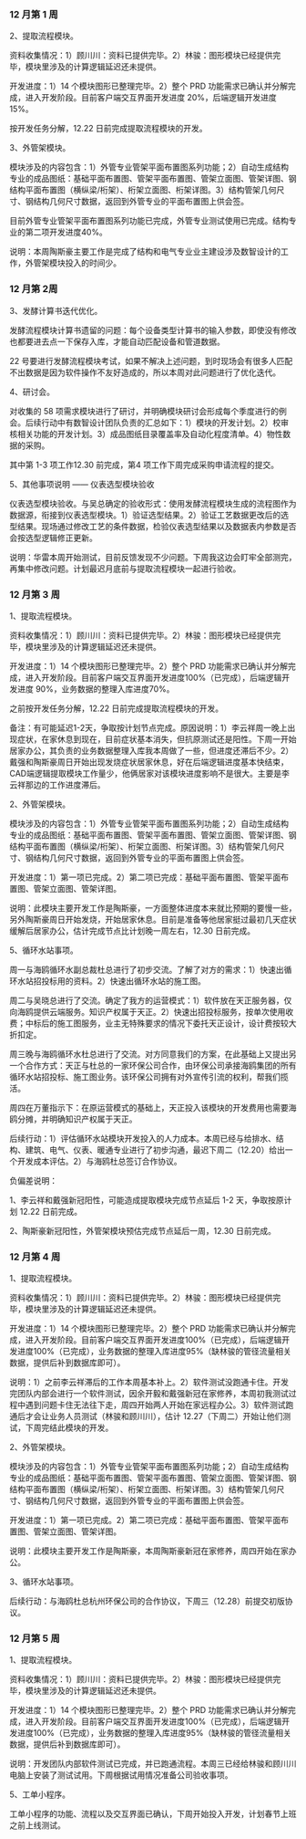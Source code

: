 ### 12 月第 1 周

2、提取流程模块。

资料收集情况：1）顾川川：资料已提供完毕。2）林骏：图形模块已经提供完毕，模块里涉及的计算逻辑延迟还未提供。

开发进度：1）14 个模块图形已整理完毕。2）整个 PRD 功能需求已确认并分解完成，进入开发阶段。目前客户端交互界面开发进度 20%，后端逻辑开发进度 15%。

按开发任务分解，12.22 日前完成提取流程模块的开发。

3、外管架模块。

模块涉及的内容包含：1）外管专业管架平面布置图系列功能；2）自动生成结构专业的成品图纸：基础平面布置图、管架平面布置图、管架立面图、管架详图、钢结构平面布置图（横纵梁/桁架）、桁架立面图、桁架详图。3）结构管架几何尺寸、钢结构几何尺寸数据，返回到外管专业的平面布置图上供会签。

目前外管专业管架平面布置图系列功能已完成，外管专业测试使用已完成。结构专业的第二项开发进度40%。

说明：本周陶斯豪主要工作是完成了结构和电气专业业主建设涉及数智设计的工作，外管架模块投入的时间少。

### 12 月第 2周

3、发酵计算书迭代优化。

发酵流程模块计算书遗留的问题：每个设备类型计算书的输入参数，即使没有修改也都要进去点一下保存入库，才能自动匹配设备和管道数据。

22 号要进行发酵流程模块考试，如果不解决上述问题，到时现场会有很多人匹配不出数据是因为软件操作不友好造成的，所以本周对此问题进行了优化迭代。

4、研讨会。

对收集的 58 项需求模块进行了研讨，并明确模块研讨会形成每个季度进行的例会。后续行动中有数智设计团队负责的汇总如下：1）模块的开发计划。2）校审核相关功能的开发计划。3）成品图纸目录覆盖率及自动化程度清单。4）物性数据的采购。

其中第 1-3 项工作12.30 前完成，第4 项工作下周完成采购申请流程的提交。

5、其他事项说明 —— 仪表选型模块验收

仪表选型模块验收。与吴总确定的验收形式：使用发酵流程模块生成的流程图作为数据源，衔接到仪表选型模块。1）验证选型结果。2）验证工艺数据更改后的选型结果。现场通过修改工艺的条件数据，检验仪表选型结果以及数据表内参数是否会按选型逻辑修正更新。

说明：华雷本周开始测试，目前反馈发现不少问题。下周我这边会盯牢全部测完，再集中修改问题。计划最迟月底前与提取流程模块一起进行验收。

### 12 月第 3 周

1、提取流程模块。

资料收集情况：1）顾川川：资料已提供完毕。2）林骏：图形模块已经提供完毕，模块里涉及的计算逻辑延迟还未提供。

开发进度：1）14 个模块图形已整理完毕。2）整个 PRD 功能需求已确认并分解完成，进入开发阶段。目前客户端交互界面开发进度100%（已完成），后端逻辑开发进度 90%，业务数据的整理入库进度70%。

之前按开发任务分解，12.22 日前完成提取流程模块的开发。

备注：有可能延迟1-2天，争取按计划节点完成。原因说明：1）李云祥周一晚上出现症状，在家休息到现在，目前症状基本消失，但抗原测试还是阳性。下周一开始居家办公，其负责的业务数据整理入库我本周做了一些，但进度还滞后不少。2）戴强和陶斯豪周日开始出现发烧症状居家休息，好在后端逻辑进度基本快结束，CAD端逻辑提取模块工作量少，他俩居家对该模块进度影响不是很大。主要是李云祥那边的工作进度滞后。

2、外管架模块。

模块涉及的内容包含：1）外管专业管架平面布置图系列功能；2）自动生成结构专业的成品图纸：基础平面布置图、管架平面布置图、管架立面图、管架详图、钢结构平面布置图（横纵梁/桁架）、桁架立面图、桁架详图。3）结构管架几何尺寸、钢结构几何尺寸数据，返回到外管专业的平面布置图上供会签。

开发进度：1）第一项已完成。2）第二项已完成：基础平面布置图、管架平面布置图、管架立面图、管架详图。

说明：此模块主要开发工作是陶斯豪，一方面整体进度本来就比预期的要慢一些，另外陶斯豪周日开始发烧，开始居家休息。目前是准备等他居家挺过最初几天症状缓解后居家办公，估计完成节点比计划晚一周左右，12.30 日前完成。

5、循环水站事项。

周一与海鸥循环水副总裁杜总进行了初步交流。了解了对方的需求：1）快速出循环水站招投标用的资料。2）快速出循环水站的施工图。

周二与吴晓总进行了交流。确定了我方的运营模式：1）软件放在天正服务器，仅向海鸥提供云端服务。知识产权属于天正。2）快速出招投标服务，按单次使用收费；中标后的施工图服务，业主无特殊要求的情况下委托天正设计，设计费按较大折扣定。

周三晚与海鸥循环水杜总进行了交流。对方同意我们的方案，在此基础上又提出另一个合作方式：天正与杜总的一家环保公司合作，由环保公司承接海鸥集团的所有循环水站招投标、施工图业务。该环保公司拥有对外宣传引流的权利，帮我们揽活。

周四在万董指示下：在原运营模式的基础上，天正投入该模块的开发费用也需要海鸥分摊，并明确知识产权属于天正。

后续行动：1）评估循环水站模块开发投入的人力成本。本周已经与给排水、结构、建筑、电气、仪表、暖通专业进行了初步沟通，最迟下周二（12.20）给出一个开发成本评估。2）与海鸥杜总签订合作协议。

负偏差说明：

1、李云祥和戴强新冠阳性，可能造成提取模块完成节点延后 1-2 天，争取按原计划 12.22 日前完成。

2、陶斯豪新冠阳性，外管架模块预估完成节点延后一周，12.30 日前完成。

### 12 月第 4 周

1、提取流程模块。

资料收集情况：1）顾川川：资料已提供完毕。2）林骏：图形模块已经提供完毕，模块里涉及的计算逻辑延迟还未提供。

开发进度：1）14 个模块图形已整理完毕。2）整个 PRD 功能需求已确认并分解完成，进入开发阶段。目前客户端交互界面开发进度100%（已完成），后端逻辑开发进度100%（已完成），业务数据的整理入库进度95%（缺林骏的管径流量相关数据，提供后补到数据库即可）。

说明：1）之前李云祥滞后的工作本周基本补上。2）软件测试没跑通卡住。开发完团队内部会进行一个软件测试，因余开毅和戴强新冠在家修养，本周初我测试过程中遇到问题卡住无法往下走，周四开始两人开始在家远程办公。3）软件测试跑通后才会让业务人员测试（林骏和顾川川），估计 12.27（下周二）开始让他们测试，下周完结此模块的开发。

2、外管架模块。

模块涉及的内容包含：1）外管专业管架平面布置图系列功能；2）自动生成结构专业的成品图纸：基础平面布置图、管架平面布置图、管架立面图、管架详图、钢结构平面布置图（横纵梁/桁架）、桁架立面图、桁架详图。3）结构管架几何尺寸、钢结构几何尺寸数据，返回到外管专业的平面布置图上供会签。

开发进度：1）第一项已完成。2）第二项已完成：基础平面布置图、管架平面布置图、管架立面图、管架详图。

说明：此模块主要开发工作是陶斯豪，本周陶斯豪新冠在家修养，周四开始在家办公。

3、循环水站事项。

后续行动：与海鸥杜总杭州环保公司的合作协议，下周三（12.28）前提交初版协议。

### 12 月第 5 周

1、提取流程模块。

资料收集情况：1）顾川川：资料已提供完毕。2）林骏：图形模块已经提供完毕，模块里涉及的计算逻辑延迟还未提供。

开发进度：1）14 个模块图形已整理完毕。2）整个 PRD 功能需求已确认并分解完成，进入开发阶段。目前客户端交互界面开发进度100%（已完成），后端逻辑开发进度100%（已完成），业务数据的整理入库进度95%（缺林骏的管径流量相关数据，提供后补到数据库即可）。

说明：开发团队内部软件测试已完成，并已跑通流程。本周三已经给林骏和顾川川电脑上安装了测试试用。下周根据试用情况准备公司验收事项。

5、工单小程序。

工单小程序的功能、流程以及交互界面已确认，下周开始投入开发，计划春节上班之前上线测试。